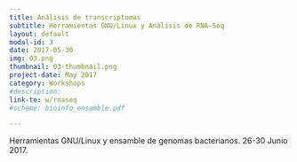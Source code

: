 ```yaml
---
title: Análisis de transcriptomas
subtitle: Herramientas GNU/Linux y Análisis de RNA-Seq
layout: default
modal-id: 3
date: 2017-05-30
img: 03.png
thumbnail: 03-thumbnail.png
project-date: May 2017
category: Workshops
#description:
link-to: w/rnaseq
#scheme: bioinfo_ensamble.pdf

---
```


Herramientas GNU/Linux y ensamble de genomas bacterianos. 26-30 Junio 2017.
